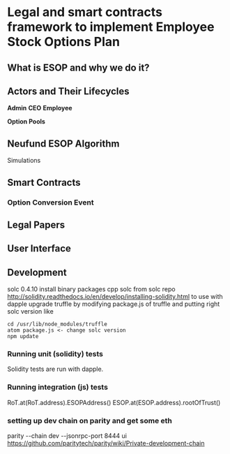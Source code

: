 # Legal and smart contracts framework to implement Employee Stock Options Plan

## What is ESOP and why we do it?

## Actors and Their Lifecycles

**Admin**
**CEO**
**Employee**

**Option Pools**


## Neufund ESOP Algorithm

Simulations


## Smart Contracts

### Option Conversion Event

## Legal Papers

## User Interface

## Development
solc 0.4.10
install binary packages cpp solc from solc repo http://solidity.readthedocs.io/en/develop/installing-solidity.html to use with dapple
upgrade truffle by modifying package.js of truffle and putting right solc version like
```
cd /usr/lib/node_modules/truffle
atom package.js <- change solc version
npm update
```

### Running unit (solidity) tests
Solidity tests are run with dapple.

### Running integration (js) tests

RoT.at(RoT.address).ESOPAddress()
ESOP.at(ESOP.address).rootOfTrust()

### setting up dev chain on parity and get some eth
parity --chain dev --jsonrpc-port 8444 ui
https://github.com/paritytech/parity/wiki/Private-development-chain
